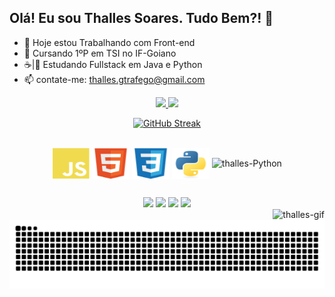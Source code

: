 ## Olá! Eu sou Thalles Soares. Tudo Bem?! 👋

- 🔭 Hoje estou Trabalhando com Front-end
- 🌱 Cursando 1ºP em TSI no IF-Goiano
- ☕|🐍 Estudando Fullstack em Java e Python
- 📫 contate-me: thalles.gtrafego@gmail.com

<div align="center">
  <a href="https://github.com/Th4llesSo4res">
  <img width="46%" src="https://github-readme-stats.vercel.app/api?username=Th4llesSo4res&show_icons=true&theme=gruvbox_light">
  <img width="41%" src="https://github-readme-stats.vercel.app/api/top-langs/?username=Th4llesSo4res&layout=compact&theme=gruvbox_light">
    
  [![GitHub Streak](https://streak-stats.demolab.com/?user=Th4llesSo4res&theme=gruvbox_light)](https://git.io/streak-stats)
 
</div>
    
<div align="center" style="display: inline_block"><br>
  <img align="center" alt="thalles-Js" height="50" width="60" src="https://raw.githubusercontent.com/devicons/devicon/master/icons/javascript/javascript-plain.svg">
  <img align="center" alt="thalles-HTML" height="50" width="60" src="https://raw.githubusercontent.com/devicons/devicon/master/icons/html5/html5-original.svg">
  <img align="center" alt="thalles-CSS" height="50" width="60" src="https://raw.githubusercontent.com/devicons/devicon/master/icons/css3/css3-original.svg">
  <img align="center" alt="thalles-Python" height="50" width="60" src="https://raw.githubusercontent.com/devicons/devicon/master/icons/python/python-original.svg">
  <img  align="center" alt="thalles-Python" width="70" height="70" src="https://img.icons8.com/plasticine/100/java-coffee-cup-logo.png"/>
  
    
</div>


##


<div align="center"> 
<a href="https://www.instagram.com/_thallec0?igsh=OHM2dGNyaXZubGJm&utm_source=qr" target="_blank"><img src="https://img.shields.io/badge/-Instagram-%23E4405F?style=for-the-badge&logo=instagram&logoColor=white" target="_blank"></a>
<a href = "mailto:thalles.gtrafego@gmail.com "><img src="https://img.shields.io/badge/-Gmail-%23333?style=for-the-badge&logo=gmail&logoColor=white" target="_blank"></a>
<a href="https://www.linkedin.com/in/thalles-soares-9103a3342/" target="_blank"><img src="https://img.shields.io/badge/-LinkedIn-%230077B5?style=for-the-badge&logo=linkedin&logoColor=white" target="_blank"></a>
<a href="http://wa.me/5564993159396" target="_blank"><img src="https://img.shields.io/badge/WhatsApp-25D366?style=for-the-badge&logo=whatsapp&logoColor=white" target="_blank"></a>
</div>

<div>
  <img align="right" alt="thalles-gif" src="https://i.picasion.com/pic92/7bff8046e7e9b9692d47fd1b020f0c38.gif"alt="https://picasion.com/"/>
</div>

<div align="left">
<img src="https://raw.githubusercontent.com/Th4llesSo4res/Th4llesSo4res/output/snake.svg" alt="Snake animation" />
</div>





